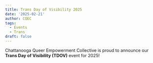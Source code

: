 ```yaml
---
title: Trans Day of Visibility 2025
date: '2025-02-21'
author: CQEC
tags:
  - Events
  - Trans
draft: false
---
```


Chattanooga Queer Empowerment Collective is proud to announce our **Trans Day of Visibility (TDOV)** event for 2025!
